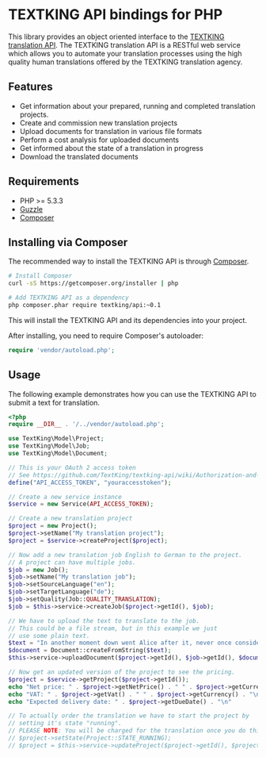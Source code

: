 TEXTKING API bindings for PHP
=============================

This library provides an object oriented interface to the
[TEXTKING translation API](https://github.com/TextKing/textking-api/wiki).
The TEXTKING translation API is a RESTful web service which allows you to automate
your translation processes using the high quality human translations offered by
the TEXTKING translation agency.


Features
--------

* Get information about your prepared, running and completed translation projects.
* Create and commission new translation projects
* Upload documents for translation in various file formats
* Perform a cost analysis for uploaded documents
* Get informed about the state of a translation in progress
* Download the translated documents


Requirements
------------

* PHP >= 5.3.3
* [Guzzle](http://docs.guzzlephp.org/en/latest/index.html)
* [Composer](http://getcomposer.org)


Installing via Composer
-----------------------

The recommended way to install the TEXTKING API is through
[Composer](http://getcomposer.org).

```bash
# Install Composer
curl -sS https://getcomposer.org/installer | php

# Add TEXTKING API as a dependency
php composer.phar require textking/api:~0.1
```

This will install the TEXTKING API and its dependencies into your project.

After installing, you need to require Composer's autoloader:

```php
require 'vendor/autoload.php';
```

Usage
-----

The following example demonstrates how you can use the TEXTKING API to
submit a text for translation.

```php
<?php
require __DIR__ . '/../vendor/autoload.php';

use TextKing\Model\Project;
use TextKing\Model\Job;
use TextKing\Model\Document;

// This is your OAuth 2 access token
// See https://github.com/TextKing/textking-api/wiki/Authorization-and-authentication
define("API_ACCESS_TOKEN", "youraccesstoken");

// Create a new service instance
$service = new Service(API_ACCESS_TOKEN);

// Create a new translation project
$project = new Project();
$project->setName("My translation project");
$project = $service->createProject($project);

// Now add a new translation job English to German to the project.
// A project can have multiple jobs.
$job = new Job();
$job->setName("My translation job");
$job->setSourceLanguage("en");
$job->setTargetLanguage("de");
$job->setQuality(Job::QUALITY_TRANSLATION);
$job = $this->service->createJob($project->getId(), $job);

// We have to upload the text to translate to the job.
// This could be a file stream, but in this example we just
// use some plain text.
$text = "In another moment down went Alice after it, never once considering how in the world she was to get out again.";
$document = Document::createFromString($text);
$this->service->uploadDocument($project->getId(), $job->getId(), $document);

// Now get an updated version of the project to see the pricing.
$project = $service->getProject($project->getId());
echo "Net price: " . $project->getNetPrice() . " " . $project->getCurrency() . "\n"
echo "VAT: " . $project->getVat() . " " . $project->getCurrency() . "\n"
echo "Expected delivery date: " . $project->getDueDate() . "\n"

// To actually order the translation we have to start the project by
// setting it's state "running".
// PLEASE NOTE: You will be charged for the translation once you do this.
// $project->setState(Project::STATE_RUNNING);
// $project = $this->service->updateProject($project->getId(), $project);
```
